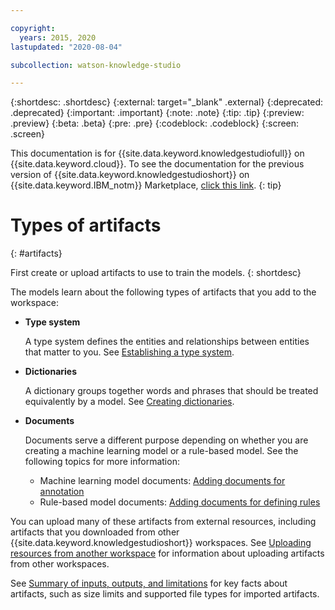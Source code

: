```yaml
---

copyright:
  years: 2015, 2020
lastupdated: "2020-08-04"

subcollection: watson-knowledge-studio

---
```


{:shortdesc: .shortdesc}
{:external: target="_blank" .external}
{:deprecated: .deprecated}
{:important: .important}
{:note: .note}
{:tip: .tip}
{:preview: .preview}
{:beta: .beta}
{:pre: .pre}
{:codeblock: .codeblock}
{:screen: .screen}

This documentation is for {{site.data.keyword.knowledgestudiofull}} on {{site.data.keyword.cloud}}. To see the documentation for the previous version of {{site.data.keyword.knowledgestudioshort}} on {{site.data.keyword.IBM_notm}} Marketplace, [click this link](/docs/knowledge-studio?topic=knowledge-studio-artifacts).
{: tip}

# Types of artifacts
{: #artifacts}

First create or upload artifacts to use to train the models.
{: shortdesc}

The models learn about the following types of artifacts that you add to the workspace:

- **Type system**

    A type system defines the entities and relationships between entities that matter to you. See [Establishing a type system](/docs/watson-knowledge-studio?topic=watson-knowledge-studio-typesystem).

- **Dictionaries**

    A dictionary groups together words and phrases that should be treated equivalently by a model. See [Creating dictionaries](/docs/watson-knowledge-studio?topic=watson-knowledge-studio-dictionaries).

- **Documents**

    Documents serve a different purpose depending on whether you are creating a machine learning model or a rule-based model. See the following topics for more information:
    - Machine learning model documents: [Adding documents for annotation](/docs/watson-knowledge-studio?topic=watson-knowledge-studio-documents-for-annotation)
    - Rule-based model documents: [Adding documents for defining rules](/docs/watson-knowledge-studio?topic=watson-knowledge-studio-wks_rule_anno_add)

You can upload many of these artifacts from external resources, including artifacts that you downloaded from other {{site.data.keyword.knowledgestudioshort}} workspaces. See [Uploading resources from another workspace](/docs/watson-knowledge-studio?topic=watson-knowledge-studio-exportimport) for information about uploading artifacts from other workspaces.

See [Summary of inputs, outputs, and limitations](/docs/watson-knowledge-studio?topic=watson-knowledge-studio-create-project#wks_formats) for key facts about artifacts, such as size limits and supported file types for imported artifacts.

